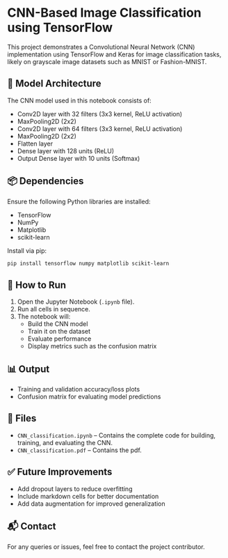 
# CNN-Based Image Classification using TensorFlow

This project demonstrates a Convolutional Neural Network (CNN) implementation using TensorFlow and Keras for image classification tasks, likely on grayscale image datasets such as MNIST or Fashion-MNIST.

## 🧠 Model Architecture

The CNN model used in this notebook consists of:

- Conv2D layer with 32 filters (3x3 kernel, ReLU activation)
- MaxPooling2D (2x2)
- Conv2D layer with 64 filters (3x3 kernel, ReLU activation)
- MaxPooling2D (2x2)
- Flatten layer
- Dense layer with 128 units (ReLU)
- Output Dense layer with 10 units (Softmax)

## 📦 Dependencies

Ensure the following Python libraries are installed:

- TensorFlow
- NumPy
- Matplotlib
- scikit-learn

Install via pip:

```bash
pip install tensorflow numpy matplotlib scikit-learn
```

## 🚀 How to Run

1. Open the Jupyter Notebook (`.ipynb` file).
2. Run all cells in sequence.
3. The notebook will:
   - Build the CNN model
   - Train it on the dataset
   - Evaluate performance
   - Display metrics such as the confusion matrix

## 📊 Output

- Training and validation accuracy/loss plots
- Confusion matrix for evaluating model predictions

## 📁 Files

- `CNN_classification.ipynb` – Contains the complete code for building, training, and evaluating the CNN.
- `CNN_classification.pdf` – Contains the pdf.

## ✅ Future Improvements

- Add dropout layers to reduce overfitting
- Include markdown cells for better documentation
- Add data augmentation for improved generalization

## 📬 Contact

For any queries or issues, feel free to contact the project contributor.
